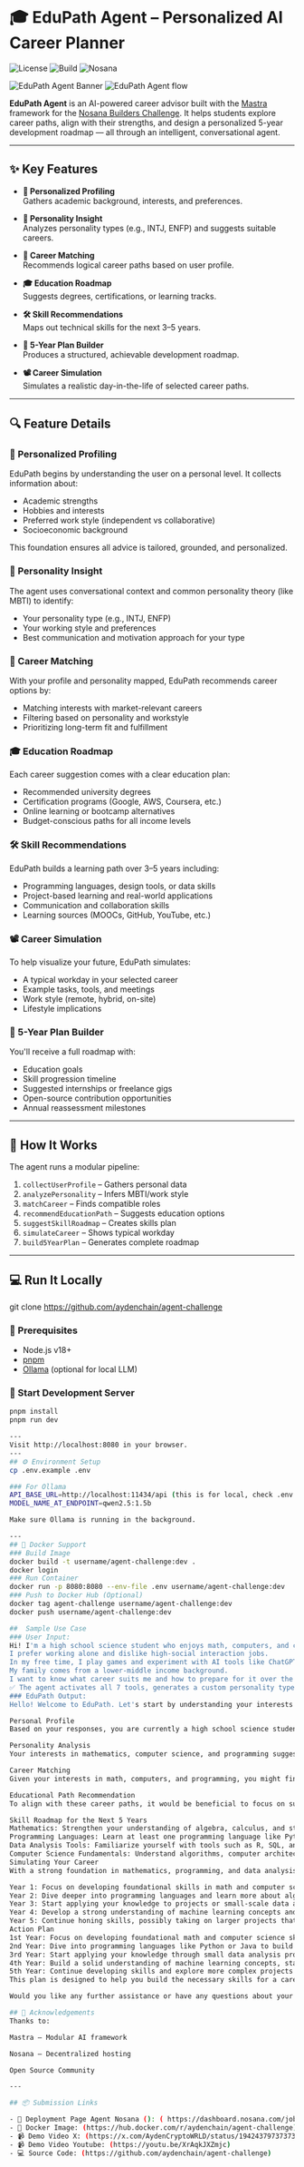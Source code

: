 # 🎓 EduPath Agent – Personalized AI Career Planner
![License](https://img.shields.io/badge/license-MIT-blue.svg)
![Build](https://img.shields.io/badge/build-passing-brightgreen)
![Nosana](https://img.shields.io/badge/runs%20on-nosana-orange)


![EduPath Agent Banner](./assets/Nosana-Challenge-Edupath.png)
![EduPath Agent flow](./assets/Flow-edupath.png)

**EduPath Agent** is an AI-powered career advisor built with the [Mastra](https://mastra.ai) framework for the [Nosana Builders Challenge](https://earn.superteam.fun/agent-challenge). It helps students explore career paths, align with their strengths, and design a personalized 5-year development roadmap — all through an intelligent, conversational agent.

---

## ✨ Key Features

- **🎯 Personalized Profiling**  
  Gathers academic background, interests, and preferences.

- **🧠 Personality Insight**  
  Analyzes personality types (e.g., INTJ, ENFP) and suggests suitable careers.

- **💼 Career Matching**  
  Recommends logical career paths based on user profile.

- **🎓 Education Roadmap**  
  Suggests degrees, certifications, or learning tracks.

- **🛠️ Skill Recommendations**  
  Maps out technical skills for the next 3–5 years.

- **📆 5-Year Plan Builder**  
  Produces a structured, achievable development roadmap.

- **📽️ Career Simulation**  
  Simulates a realistic day-in-the-life of selected career paths.

---

## 🔍 Feature Details

### 🎯 Personalized Profiling

EduPath begins by understanding the user on a personal level. It collects information about:

- Academic strengths  
- Hobbies and interests  
- Preferred work style (independent vs collaborative)  
- Socioeconomic background

This foundation ensures all advice is tailored, grounded, and personalized.

### 🧠 Personality Insight

The agent uses conversational context and common personality theory (like MBTI) to identify:

- Your personality type (e.g., INTJ, ENFP)  
- Your working style and preferences  
- Best communication and motivation approach for your type

### 💼 Career Matching

With your profile and personality mapped, EduPath recommends career options by:

- Matching interests with market-relevant careers  
- Filtering based on personality and workstyle  
- Prioritizing long-term fit and fulfillment

### 🎓 Education Roadmap

Each career suggestion comes with a clear education plan:

- Recommended university degrees  
- Certification programs (Google, AWS, Coursera, etc.)  
- Online learning or bootcamp alternatives  
- Budget-conscious paths for all income levels

### 🛠 Skill Recommendations

EduPath builds a learning path over 3–5 years including:

- Programming languages, design tools, or data skills  
- Project-based learning and real-world applications  
- Communication and collaboration skills  
- Learning sources (MOOCs, GitHub, YouTube, etc.)

### 📽 Career Simulation

To help visualize your future, EduPath simulates:

- A typical workday in your selected career  
- Example tasks, tools, and meetings  
- Work style (remote, hybrid, on-site)  
- Lifestyle implications

### 📆 5-Year Plan Builder

You'll receive a full roadmap with:

- Education goals  
- Skill progression timeline  
- Suggested internships or freelance gigs  
- Open-source contribution opportunities  
- Annual reassessment milestones

---

## 🧠 How It Works

The agent runs a modular pipeline:

1. `collectUserProfile` – Gathers personal data  
2. `analyzePersonality` – Infers MBTI/work style  
3. `matchCareer` – Finds compatible roles  
4. `recommendEducationPath` – Suggests education options  
5. `suggestSkillRoadmap` – Creates skills plan  
6. `simulateCareer` – Shows typical workday  
7. `build5YearPlan` – Generates complete roadmap

---

## 💻 Run It Locally
git clone https://github.com/aydenchain/agent-challenge
### 🔧 Prerequisites

- Node.js v18+
- [pnpm](https://pnpm.io/installation)
- [Ollama](https://ollama.com/) (optional for local LLM)

### 🚀 Start Development Server

```bash
pnpm install
pnpm run dev

---
Visit http://localhost:8080 in your browser.
---
## ⚙️ Environment Setup
cp .env.example .env

### For Ollama 
API_BASE_URL=http://localhost:11434/api (this is for local, check .env.example to Nosana or cloud deployments with GPU support)
MODEL_NAME_AT_ENDPOINT=qwen2.5:1.5b

Make sure Ollama is running in the background.

---
## 🐳 Docker Support
### Build Image
docker build -t username/agent-challenge:dev .
docker login
### Run Container
docker run -p 8080:8080 --env-file .env username/agent-challenge:dev
### Push to Docker Hub (Optional)
docker tag agent-challenge username/agent-challenge:dev
docker push username/agent-challenge:dev

##  Sample Use Case
### User Input:
Hi! I'm a high school science student who enjoys math, computers, and coding.
I prefer working alone and dislike high-social interaction jobs.
In my free time, I play games and experiment with AI tools like ChatGPT.
My family comes from a lower-middle income background.
I want to know what career suits me and how to prepare for it over the next 5 years.
✅ The agent activates all 7 tools, generates a custom personality type, career matches like Data Scientist or AI Engineer, and even shows a realistic daily schedule and full 5-year plan.
### EduPath Output:
Hello! Welcome to EduPath. Let's start by understanding your interests and preferences, as well as your background.

Personal Profile
Based on your responses, you are currently a high school science student who enjoys math, computers, and coding. You prefer working alone and dislike high-social interaction jobs. In your free time, you play games and experiment with AI tools like ChatGPT.

Personality Analysis
Your interests in mathematics, computer science, and programming suggest an aptitude for logical thinking, problem-solving, and technical skills. Your preference for working independently indicates a strong work ethic and self-motivation. However, the interest in coding also implies a curiosity and creativity that can be beneficial in many fields.

Career Matching
Given your interests in math, computers, and programming, you might find careers such as Data Scientist or AI Engineer highly suitable. These roles involve using mathematical models to analyze data, developing algorithms for machine learning, and creating artificial intelligence systems.

Educational Path Recommendation
To align with these career paths, it would be beneficial to focus on subjects like computer science, mathematics, and programming during your high school years. Additionally, consider taking courses or workshops in coding languages (e.g., Python, JavaScript) and data analysis tools (e.g., R, SQL).

Skill Roadmap for the Next 5 Years
Mathematics: Strengthen your understanding of algebra, calculus, and statistics.
Programming Languages: Learn at least one programming language like Python or Java.
Data Analysis Tools: Familiarize yourself with tools such as R, SQL, and data visualization libraries (e.g., Matplotlib, Seaborn).
Computer Science Fundamentals: Understand algorithms, computer architecture, and software development methodologies.
Simulating Your Career
With a strong foundation in mathematics, programming, and data analysis, you could start your career in Data Analysis or AI Engineering. Here’s how it might look over the next 5 years:

Year 1: Focus on developing foundational skills in math and computer science.
Year 2: Dive deeper into programming languages and learn more about algorithmic thinking.
Year 3: Start applying your knowledge to projects or small-scale data analysis.
Year 4: Develop a strong understanding of machine learning concepts and start building simple AI models.
Year 5: Continue honing skills, possibly taking on larger projects that integrate multiple disciplines.
Action Plan
1st Year: Focus on developing foundational math and computer science skills.
2nd Year: Dive into programming languages like Python or Java to build a strong technical foundation.
3rd Year: Start applying your knowledge through small data analysis projects.
4th Year: Build a solid understanding of machine learning concepts, starting with simple models.
5th Year: Continue developing skills and explore more complex projects that integrate multiple disciplines.
This plan is designed to help you build the necessary skills for a career in Data Science or AI Engineering. Remember, persistence and continuous learning are key to success in these fields!

Would you like any further assistance or have any questions about your future plans?

## 🙌 Acknowledgements
Thanks to:

Mastra – Modular AI framework

Nosana – Decentralized hosting

Open Source Community

---

## 📦 Submission Links

- 🔗 Deployment Page Agent Nosana (): ( https://dashboard.nosana.com/jobs/3fqRbxbMCBYMbA5iBsb9yy9CMjrCJHww9x7PSUx622Fu)
- 🐳 Docker Image: (https://hub.docker.com/r/aydenchain/agent-challenge)
- 📹 Demo Video X: (https://x.com/AydenCryptoWRLD/status/1942437973737312272)
- 📹 Demo Video Youtube: (https://youtu.be/XrAqkJXZmjc)
- 💻 Source Code: (https://github.com/aydenchain/agent-challenge)





